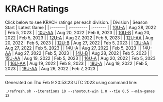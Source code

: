 # KRACH Ratings
Click below to see KRACH ratings per each division.
| Division | Season Start | Latest Game |
| :------- | :--------- | :------- |
| [10U-A](scores_10U-A.md) | Aug 28, 2022 | Feb 5, 2023 |
| [10U-AA](scores_10U-AA.md) | Aug 20, 2022 | Feb 8, 2023 |
| [10U-B](scores_10U-B.md) | Aug 20, 2022 | Feb 5, 2023 |
| [12U-A](scores_12U-A.md) | Aug 27, 2022 | Feb 5, 2023 |
| [12U-AA](scores_12U-AA.md) | Aug 20, 2022 | Feb 5, 2023 |
| [12U-B](scores_12U-B.md) | Aug 27, 2022 | Feb 5, 2023 |
| [13U-AA](scores_13U-AA.md) | Aug 27, 2022 | Feb 5, 2023 |
| [14U-A](scores_14U-A.md) | Aug 27, 2022 | Feb 5, 2023 |
| [14U-AA](scores_14U-AA.md) | Aug 27, 2022 | Feb 5, 2023 |
| [14U-B](scores_14U-B.md) | Aug 28, 2022 | Feb 5, 2023 |
| [15U-AA](scores_15U-AA.md) | Aug 19, 2022 | Feb 5, 2023 |
| [16U-A](scores_16U-A.md) | Aug 20, 2022 | Feb 5, 2023 |
| [16U-AA](scores_16U-AA.md) | Aug 19, 2022 | Feb 8, 2023 |
| [18U-A](scores_18U-A.md) | Aug 19, 2022 | Feb 5, 2023 |
| [18U-AA](scores_18U-AA.md) | Aug 26, 2022 | Feb 7, 2023 |

***
Generated on Thu Feb  9 20:53:23 UTC 2023 using command line:
```
./refresh.sh --iterations 10 --shootout-win 1.0 --tie 0.5 --min-games 12
```

